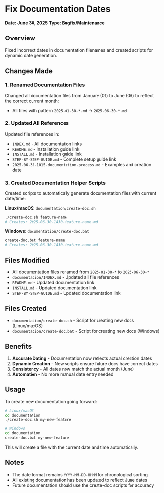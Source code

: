 # Fix Documentation Dates
**Date: June 30, 2025**
**Type: Bugfix/Maintenance**

## Overview
Fixed incorrect dates in documentation filenames and created scripts for dynamic date generation.

## Changes Made

### 1. Renamed Documentation Files
Changed all documentation files from January (01) to June (06) to reflect the correct current month:
- All files with pattern `2025-01-30-*.md` → `2025-06-30-*.md`

### 2. Updated All References
Updated file references in:
- `INDEX.md` - All documentation links
- `README.md` - Installation guide link
- `INSTALL.md` - Installation guide link
- `STEP-BY-STEP-GUIDE.md` - Complete setup guide link
- `2025-06-30-1015-documentation-process.md` - Examples and creation date

### 3. Created Documentation Helper Scripts
Created scripts to automatically generate documentation files with current date/time:

**Linux/macOS**: `documentation/create-doc.sh`
```bash
./create-doc.sh feature-name
# Creates: 2025-06-30-1430-feature-name.md
```

**Windows**: `documentation/create-doc.bat`
```bash
create-doc.bat feature-name
# Creates: 2025-06-30-1430-feature-name.md
```

## Files Modified
- All documentation files renamed from `2025-01-30-*` to `2025-06-30-*`
- `documentation/INDEX.md` - Updated all file references
- `README.md` - Updated documentation link
- `INSTALL.md` - Updated documentation link
- `STEP-BY-STEP-GUIDE.md` - Updated documentation link

## Files Created
- `documentation/create-doc.sh` - Script for creating new docs (Linux/macOS)
- `documentation/create-doc.bat` - Script for creating new docs (Windows)

## Benefits
1. **Accurate Dating** - Documentation now reflects actual creation dates
2. **Dynamic Creation** - New scripts ensure future docs have correct dates
3. **Consistency** - All dates now match the actual month (June)
4. **Automation** - No more manual date entry needed

## Usage
To create new documentation going forward:

```bash
# Linux/macOS
cd documentation
./create-doc.sh my-new-feature

# Windows
cd documentation
create-doc.bat my-new-feature
```

This will create a file with the current date and time automatically.

## Notes
- The date format remains `YYYY-MM-DD-HHMM` for chronological sorting
- All existing documentation has been updated to reflect June dates
- Future documentation should use the create-doc scripts for accuracy